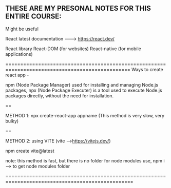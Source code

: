 
## THESE ARE MY PRESONAL NOTES FOR THIS ENTIRE COURSE:
<p>Might be useful</p>

React latest documentation ---> https://react.dev/

React library  React-DOM (for websites)
               React-native (for mobile applications)

================================================================================================
Ways to create react app - 

npm (Node Package Manager) used for installing and managing Node.js packages, 
npx (Node Package Executer) is a tool used to execute Node.js packages directly, without the need for installation.

==

METHOD 1: npx create-react-app appname (This method is very slow, very bulky)

==

METHOD 2: using VITE  (vite -->https://vitejs.dev/)

npm create vite@latest

note: this method is fast, but there is no folder for node modules
      use,   npm i --> to get node modules folder

=================================================================================================


